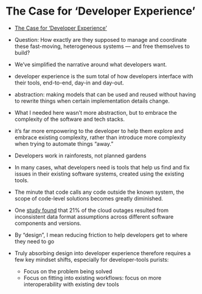 # The Case for ‘Developer Experience’

- [The Case for ‘Developer Experience’](https://future.a16z.com/the-case-for-developer-experience/)

- Question: How exactly are they supposed to manage and coordinate these fast-moving, heterogeneous systems — and free themselves to build?
- We’ve simplified the narrative around what developers want.
- developer experience is the sum total of how developers interface with their tools, end-to-end, day-in and day-out.
- abstraction: making models that can be used and reused without having to rewrite things when certain implementation details change.
- What I needed here wasn’t more abstraction, but to embrace the complexity of the software and tech stacks.
- it’s far more empowering to the developer to help them explore and embrace existing complexity, rather than introduce more complexity when trying to automate things “away.”
- Developers work in rainforests, not planned gardens
- In many cases, what developers need is tools that help us find and fix issues in their existing software systems, created using the existing tools.
- The minute that code calls any code outside the known system, the scope of code-level solutions becomes greatly diminished.
- One [study found](https://people.cs.uchicago.edu/~shanlu/paper/hotos19_azure.pdf) that 21% of the cloud outages resulted from inconsistent data format assumptions across different software components and versions.
- By “design”, I mean reducing friction to help developers get to where they need to go
- Truly absorbing design into developer experience therefore requires a few key mindset shifts, especially for developer-tools purists:
  - Focus on the problem being solved
  - Focus on fitting into existing workflows: focus on more interoperability with existing dev tools
